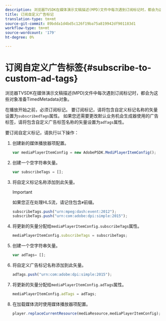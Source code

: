 ```yaml
---
description: 浏览器TVSDK在媒体演示文稿描述(MPD)文件中每次遇到订阅标记时，都会为这些对象准备TimedMetadata对象。
title: 订阅自定义广告标记
translation-type: tm+mt
source-git-commit: 89bdda1d4bd5c126f19ba75a819942df901183d1
workflow-type: tm+mt
source-wordcount: '179'
ht-degree: 0%

---
```



# 订阅自定义广告标签{#subscribe-to-custom-ad-tags}

浏览器TVSDK在媒体演示文稿描述(MPD)文件中每次遇到订阅标记时，都会为这些对象准备TimedMetadata对象。

在播放开始之前，必须订阅标记。
要订阅标记，请将包含自定义标记名称的矢量设置为`subscribedTags`属性。 如果您还需要更改默认业务机会生成器使用的广告标签，请将包含自定义广告标签名称的矢量设置为`adTags`属性。

要订阅自定义标记，请执行以下操作：

1. 创建新的媒体播放器项配置。

   ```js
   var mediaPlayerItemConfig = new AdobePSDK.MediPlayerItemConfig();
   ```

1. 创建一个空字符串矢量。

   ```js
   var subscribeTags = [];
   ```

1. 将自定义标记名称添加到此矢量。

   >[!IMPORTANT]
   >
   >如果您正在处理HLS流，请记住包含`#`前缀。

   ```js
   subscribeTags.push("urn:mpeg:dash:event:2012"); 
   subscribeTags.push("urn:com:adobe:dpi:simple:2015"); 
   ```

1. 将更新的矢量分配给`mediaPlayerItemConfig.subscribeTags`属性。

   ```js
   mediaPlayerItemConfig.subscribeTags = subscribeTags;
   ```

1. 创建一个空字符串矢量。

   ```js
   var adTags= [];
   ```

1. 将自定义广告标记名称添加到此矢量。

   ```js
   adTags.push("urn:com:adobe:dpi:simple:2015");
   ```

1. 将更新的矢量分配给`mediaPlayerItemConfig.adTags`属性。

   ```js
   mediaPlayerItemConfig.adTags = adTags;
   ```

1. 在加载媒体流时使用媒体播放器项配置。

   ```js
   player.replaceCurrentResource(mediaResource,mediaPlayerItemConfig);
   ```

